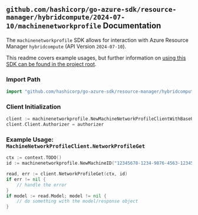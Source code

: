 
## `github.com/hashicorp/go-azure-sdk/resource-manager/hybridcompute/2024-07-10/machinenetworkprofile` Documentation

The `machinenetworkprofile` SDK allows for interaction with Azure Resource Manager `hybridcompute` (API Version `2024-07-10`).

This readme covers example usages, but further information on [using this SDK can be found in the project root](https://github.com/hashicorp/go-azure-sdk/tree/main/docs).

### Import Path

```go
import "github.com/hashicorp/go-azure-sdk/resource-manager/hybridcompute/2024-07-10/machinenetworkprofile"
```


### Client Initialization

```go
client := machinenetworkprofile.NewMachineNetworkProfileClientWithBaseURI("https://management.azure.com")
client.Client.Authorizer = authorizer
```


### Example Usage: `MachineNetworkProfileClient.NetworkProfileGet`

```go
ctx := context.TODO()
id := machinenetworkprofile.NewMachineID("12345678-1234-9876-4563-123456789012", "example-resource-group", "machineValue")

read, err := client.NetworkProfileGet(ctx, id)
if err != nil {
	// handle the error
}
if model := read.Model; model != nil {
	// do something with the model/response object
}
```
